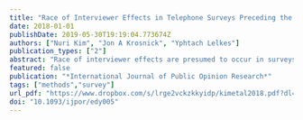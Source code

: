 ```yaml
---
title: "Race of Interviewer Effects in Telephone Surveys Preceding the 2008 U.S. Presidential Election"
date: 2018-01-01
publishDate: 2019-05-30T19:19:04.773674Z
authors: ["Nuri Kim", "Jon A Krosnick", "Yphtach Lelkes"]
publication_types: ["2"]
abstract: "Race of interviewer effects are presumed to occur in surveys because respondents answer questions differently depending on interviewer race. This article explored an alternative explanation: differential respondent recruitment. Data from telephone interviews conducted during the 2008 U.S. Presidential election campaign by major survey organizations (ABC News/Washington Post, CBS News/New York Times, and Gallup) indicate that African-American interviewers were more likely to elicit statements of the intent to vote for Barack Obama than White interviewers. But this effect occurred because African-American interviewers were more likely than White interviewers to elicit survey participation by African-American respondents, and/or White interviewers were more likely to elicit participation by White respondents. Thus, differences between interviewers in terms of responses obtained are not necessarily because of respondent lying."
featured: false
publication: "*International Journal of Public Opinion Research*"
tags: ["methods","survey"]
url_pdf: "https://www.dropbox.com/s/lrge2vckzkkyidp/kimetal2018.pdf?dl=0"
doi: "10.1093/ijpor/edy005"
---
```


